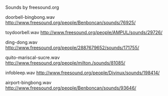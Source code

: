 Sounds by freesound.org

doorbell-bingbong.wav
http://www.freesound.org/people/Benboncan/sounds/76925/

toydoorbell.wav
http://www.freesound.org/people/AMPUL/sounds/29726/

ding-dong.wav
http://www.freesound.org/people/2887679652/sounds/171755/

quito-mariscal-sucre.wav
http://www.freesound.org/people/milton./sounds/81085/

infobleep.wav
http://www.freesound.org/people/Divinux/sounds/198414/

airport-bingbong.wav
http://www.freesound.org/people/Benboncan/sounds/93646/